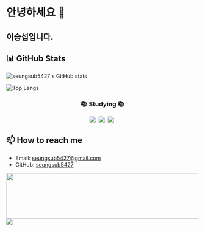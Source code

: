 # 안녕하세요 👋
## 이승섭입니다.

## 📊 GitHub Stats

![seungsub5427's GitHub stats](https://github-readme-stats.vercel.app/api?username=seungsub5427&show_icons=true&theme=radical)

![Top Langs](https://github-readme-stats.vercel.app/api/top-langs/?username=seungsub5427&layout=compact&theme=radical)

<h3 align="center">📚 Studying 📚</h3>
<div align="center">
  <img src="https://img.shields.io/badge/Js-F7DF1E?style=for-the-badge&logo=javascript&logoColor=black" />&nbsp
  <img src="https://img.shields.io/badge/Python-3776AB?style=for-the-badge&logo=python&logoColor=black" />&nbsp
  <img src="https://img.shields.io/badge/C++-00599C?style=for-the-badge&logo=cplusplus&logoColor=black" />&nbsp
</div>

## 📫 How to reach me

- Email: [seungsub5427@gmail.com](seungsub5427@gmail.com)
- GitHub: [seungsub5427](https://github.com/seungsub5427)

<a href="https://github.com/devxb/gitanimals">
  <img src="https://render.gitanimals.org/lines/seungsub5427?pet-id=1" width="1000" height="120"/>
</a>

<a href="https://github.com/devxb/gitanimals">
  <img src="https://render.gitanimals.org/farms/seungsub5427"/>
</a>
